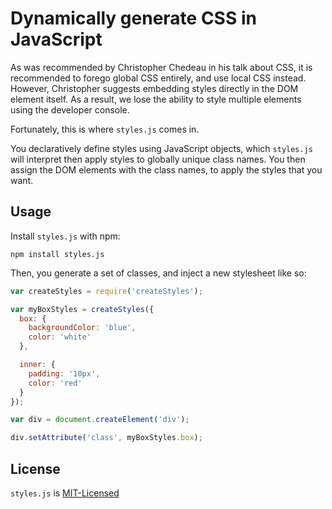 # Dynamically generate CSS in JavaScript

As was recommended by Christopher Chedeau in his talk about CSS, it is recommended to forego global CSS entirely, and use local CSS instead. However, Christopher suggests embedding styles directly in the DOM element itself. As a result, we lose the ability to style multiple elements using the developer console.

Fortunately, this is where `styles.js` comes in.

You declaratively define styles using JavaScript objects, which `styles.js` will interpret then apply styles to globally unique class names. You then assign the DOM elements with the class names, to apply the styles that you want.

## Usage

Install `styles.js` with npm:

```shell
npm install styles.js
```

Then, you generate a set of classes, and inject a new stylesheet like so:

```javascript
var createStyles = require('createStyles');

var myBoxStyles = createStyles({
  box: {
    backgroundColor: 'blue',
    color: 'white'
  },

  inner: {
    padding: '10px',
    color: 'red'
  }
});

var div = document.createElement('div');

div.setAttribute('class', myBoxStyles.box);
```

## License

`styles.js` is [MIT-Licensed](https://github.com/shovon/styles.js/blob/master/LICENSE)